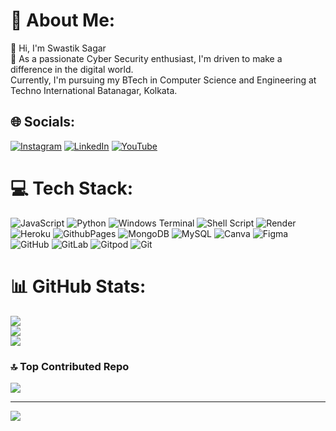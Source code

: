 # 💫 About Me:
🦄 Hi, I'm Swastik Sagar<br>🌋 As a passionate Cyber Security enthusiast, I'm driven to make a difference in the digital world. <br>     Currently, I'm pursuing my BTech in Computer Science and Engineering at Techno International Batanagar, Kolkata.


## 🌐 Socials:
[![Instagram](https://img.shields.io/badge/Instagram-%23E4405F.svg?logo=Instagram&logoColor=white)](https://instagram.com/swastiksagar) [![LinkedIn](https://img.shields.io/badge/LinkedIn-%230077B5.svg?logo=linkedin&logoColor=white)](https://linkedin.com/in/swastiksagar) [![YouTube](https://img.shields.io/badge/YouTube-%23FF0000.svg?logo=YouTube&logoColor=white)](https://youtube.com/@@swastiksagars) 

# 💻 Tech Stack:
![JavaScript](https://img.shields.io/badge/javascript-%23323330.svg?style=flat-square&logo=javascript&logoColor=%23F7DF1E) ![Python](https://img.shields.io/badge/python-3670A0?style=flat-square&logo=python&logoColor=ffdd54) ![Windows Terminal](https://img.shields.io/badge/Windows%20Terminal-%234D4D4D.svg?style=flat-square&logo=windows-terminal&logoColor=white) ![Shell Script](https://img.shields.io/badge/shell_script-%23121011.svg?style=flat-square&logo=gnu-bash&logoColor=white) ![Render](https://img.shields.io/badge/Render-%46E3B7.svg?style=flat-square&logo=render&logoColor=white) ![Heroku](https://img.shields.io/badge/heroku-%23430098.svg?style=flat-square&logo=heroku&logoColor=white) ![GithubPages](https://img.shields.io/badge/github%20pages-121013?style=flat-square&logo=github&logoColor=white) ![MongoDB](https://img.shields.io/badge/MongoDB-%234ea94b.svg?style=flat-square&logo=mongodb&logoColor=white) ![MySQL](https://img.shields.io/badge/mysql-4479A1.svg?style=flat-square&logo=mysql&logoColor=white) ![Canva](https://img.shields.io/badge/Canva-%2300C4CC.svg?style=flat-square&logo=Canva&logoColor=white) ![Figma](https://img.shields.io/badge/figma-%23F24E1E.svg?style=flat-square&logo=figma&logoColor=white) ![GitHub](https://img.shields.io/badge/github-%23121011.svg?style=flat-square&logo=github&logoColor=white) ![GitLab](https://img.shields.io/badge/gitlab-%23181717.svg?style=flat-square&logo=gitlab&logoColor=white) ![Gitpod](https://img.shields.io/badge/gitpod-f06611.svg?style=flat-square&logo=gitpod&logoColor=white) ![Git](https://img.shields.io/badge/git-%23F05033.svg?style=flat-square&logo=git&logoColor=white)
# 📊 GitHub Stats:
![](https://github-readme-stats.vercel.app/api?username=swastiksagar&theme=buefy&hide_border=false&include_all_commits=false&count_private=false)<br/>
![](https://github-readme-streak-stats.herokuapp.com/?user=swastiksagar&theme=buefy&hide_border=false)<br/>
![](https://github-readme-stats.vercel.app/api/top-langs/?username=swastiksagar&theme=buefy&hide_border=false&include_all_commits=false&count_private=false&layout=compact)

### 🔝 Top Contributed Repo
![](https://github-contributor-stats.vercel.app/api?username=swastiksagar&limit=5&theme=buefy&combine_all_yearly_contributions=true)

---
[![](https://visitcount.itsvg.in/api?id=swastiksagar&icon=8&color=8)](https://visitcount.itsvg.in)

<!-- Proudly created with GPRM ( https://gprm.itsvg.in ) -->
